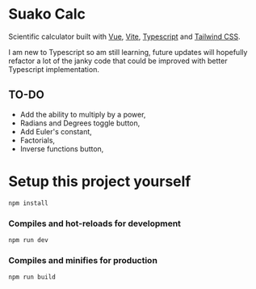 # Suako Calc

Scientific calculator built with [Vue](https://vuejs.org), [Vite](https://vitejs.dev), [Typescript](https://www.typescriptlang.org) and [Tailwind CSS](https://tailwindcss.com).

I am new to Typescript so am still learning, future updates will hopefully refactor a lot of the janky code that could be improved with better Typescript implementation.

## TO-DO
- Add the ability to multiply by a power,
- Radians and Degrees toggle button,
- Add Euler's constant,
- Factorials,
- Inverse functions button,

# Setup this project yourself
```
npm install
```

### Compiles and hot-reloads for development
```
npm run dev
```

### Compiles and minifies for production
```
npm run build
```
